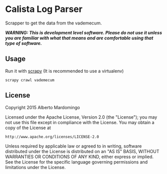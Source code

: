 Calista Log Parser
====================
Scrapper to get the data from the vademecum.

***WARNING: This is development level software.  Please do not use it unless you
             are familiar with what that means and are comfortable using that type
             of software.***

Usage
---------------------------------------
Run it with [scrapy](http://scrapy.org/) (It is recommended to use a virtualenv)
    
    scrapy crawl vademecum


License
---------------------------------------
Copyright 2015 Alberto Mardomingo

Licensed under the Apache License, Version 2.0 (the "License");
you may not use this file except in compliance with the License.
You may obtain a copy of the License at

    http://www.apache.org/licenses/LICENSE-2.0

Unless required by applicable law or agreed to in writing, software
distributed under the License is distributed on an "AS IS" BASIS,
WITHOUT WARRANTIES OR CONDITIONS OF ANY KIND, either express or implied.
See the License for the specific language governing permissions and
limitations under the License.


